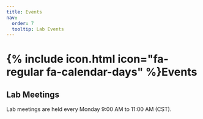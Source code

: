 ```yaml
---
title: Events
nav:
  order: 7
  tooltip: Lab Events
---
```


# {% include icon.html icon="fa-regular fa-calendar-days" %}Events

## Lab Meetings
Lab meetings are held every Monday 9:00 AM to 11:00 AM (CST).
